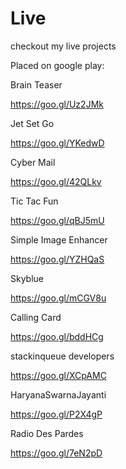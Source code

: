 # Live
checkout my live projects


Placed on google play:

Brain Teaser

https://goo.gl/Uz2JMk


Jet Set Go

https://goo.gl/YKedwD


Cyber Mail

https://goo.gl/42QLkv


Tic Tac Fun

https://goo.gl/qBJ5mU


Simple Image Enhancer

https://goo.gl/YZHQaS

Skyblue

https://goo.gl/mCGV8u

Calling Card

https://goo.gl/bddHCg

stackinqueue developers

https://goo.gl/XCpAMC

HaryanaSwarnaJayanti

https://goo.gl/P2X4gP

Radio Des Pardes

https://goo.gl/7eN2pD

